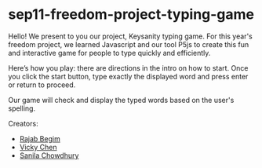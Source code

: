 # sep11-freedom-project-typing-game

Hello! We present to you our project, Keysanity typing game. For this year's freedom project, we learned Javascript and our tool P5js to create this fun and interactive game for people to type quickly and efficiently.

Here’s how you play: there are directions in the intro on how to start. Once you click the start button, type exactly the displayed word and press enter or return to proceed.

Our game will check and display the typed words based on the user's spelling.

Creators:
* [Rajab Begim](https://github.com/Rajabb4685)
* [Vicky Chen](https://github.com/vickyc6811)
* [Sanila Chowdhury](https://github.com/sanilac6459)
